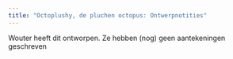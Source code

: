 ```yaml
---
title: "Octoplushy, de pluchen octopus: Ontwerpnotities"
---
```


<Fixme>Wouter heeft dit ontworpen. Ze hebben (nog) geen aantekeningen geschreven</Fixme>
